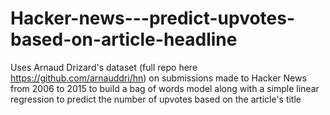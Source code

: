 # Hacker-news---predict-upvotes-based-on-article-headline
Uses Arnaud Drizard's dataset (full repo here https://github.com/arnauddri/hn) on submissions made to Hacker News from 2006 to 2015 to build a bag of words model along with a simple linear regression to predict the number of upvotes based on the article's title
